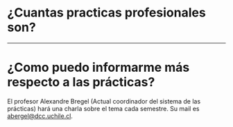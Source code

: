 # ¿Cuantas practicas profesionales son?



---

# ¿Como puedo informarme más respecto a las prácticas?

El profesor Alexandre Bregel (Actual coordinador del sistema de las prácticas) hará una charla sobre el tema cada semestre. Su mail es abergel@dcc.uchile.cl.



